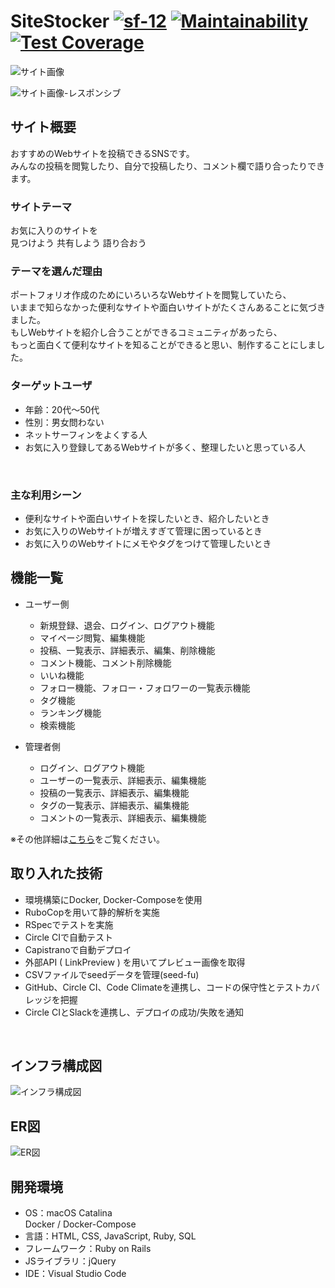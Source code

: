 # SiteStocker [![sf-12](https://circleci.com/gh/sf-12/SiteStocker.svg?style=shield)](https://app.circleci.com/pipelines/github/sf-12/SiteStocker) [![Maintainability](https://api.codeclimate.com/v1/badges/46c8c4a0be7ec7f6a636/maintainability)](https://codeclimate.com/github/sf-12/SiteStocker/maintainability) [![Test Coverage](https://api.codeclimate.com/v1/badges/46c8c4a0be7ec7f6a636/test_coverage)](https://codeclimate.com/github/sf-12/SiteStocker/test_coverage)


![サイト画像](https://user-images.githubusercontent.com/49280097/106329334-97832b00-62c4-11eb-8cd4-73f5a325478e.png)
<br>

![サイト画像-レスポンシブ](https://user-images.githubusercontent.com/49280097/106328658-88e84400-62c3-11eb-9d9b-3e50f664cd1c.png)
<br>

## サイト概要
おすすめのWebサイトを投稿できるSNSです。<br>
みんなの投稿を閲覧したり、自分で投稿したり、コメント欄で語り合ったりできます。<br>

### サイトテーマ
お気に入りのサイトを<br>
見つけよう 共有しよう 語り合おう<br>

### テーマを選んだ理由
ポートフォリオ作成のためにいろいろなWebサイトを閲覧していたら、<br>
いままで知らなかった便利なサイトや面白いサイトがたくさんあることに気づきました。<br>
もしWebサイトを紹介し合うことができるコミュニティがあったら、<br>
もっと面白くて便利なサイトを知ることができると思い、制作することにしました。<br>

### ターゲットユーザ
- 年齢：20代〜50代<br>
- 性別：男女問わない<br>
- ネットサーフィンをよくする人<br>
- お気に入り登録してあるWebサイトが多く、整理したいと思っている人<br>
<br>

### 主な利用シーン
- 便利なサイトや面白いサイトを探したいとき、紹介したいとき
- お気に入りのWebサイトが増えすぎて管理に困っているとき
- お気に入りのWebサイトにメモやタグをつけて管理したいとき<br>

## 機能一覧
- ユーザー側
  - 新規登録、退会、ログイン、ログアウト機能
  - マイページ閲覧、編集機能
  - 投稿、一覧表示、詳細表示、編集、削除機能
  - コメント機能、コメント削除機能
  - いいね機能
  - フォロー機能、フォロー・フォロワーの一覧表示機能
  - タグ機能
  - ランキング機能
  - 検索機能

- 管理者側
  - ログイン、ログアウト機能
  - ユーザーの一覧表示、詳細表示、編集機能
  - 投稿の一覧表示、詳細表示、編集機能
  - タグの一覧表示、詳細表示、編集機能
  - コメントの一覧表示、詳細表示、編集機能

※その他詳細は[こちら](https://docs.google.com/spreadsheets/d/1ZBZLLgjB8m_0iXxOnhGBY6VyVq8xN-p1pnhqeyoahkU/edit?usp=sharing)をご覧ください。<br>

## 取り入れた技術
- 環境構築にDocker, Docker-Composeを使用
- RuboCopを用いて静的解析を実施
- RSpecでテストを実施
- Circle CIで自動テスト
- Capistranoで自動デプロイ
- 外部API ( LinkPreview ) を用いてプレビュー画像を取得
- CSVファイルでseedデータを管理(seed-fu)
- GitHub、Circle CI、Code Climateを連携し、コードの保守性とテストカバレッジを把握
- Circle CIとSlackを連携し、デプロイの成功/失敗を通知
<br>

## インフラ構成図
![インフラ構成図](https://user-images.githubusercontent.com/49280097/107325863-dba8d380-6aed-11eb-9155-ac1779cbfdb7.png)
<br>

## ER図
![ER図](https://user-images.githubusercontent.com/49280097/106114389-d913b900-6192-11eb-8132-cb5a117780e8.png)
<br>

## 開発環境
- OS：macOS Catalina<br>
  Docker / Docker-Compose
- 言語：HTML, CSS, JavaScript, Ruby, SQL
- フレームワーク：Ruby on Rails
- JSライブラリ：jQuery
- IDE：Visual Studio Code
